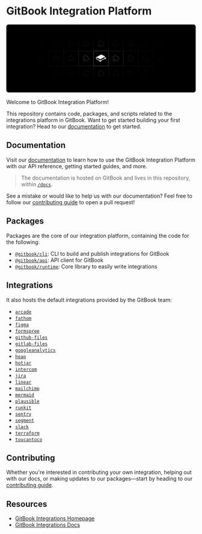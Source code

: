 # GitBook Integration Platform

![GitBook Banner](./assets/gitbook-integrations-banner.png)

Welcome to GitBook Integration Platform!

This repository contains code, packages, and scripts related to the integrations platform in GitBook. Want to get started building your first integration? Head to our [documentation](https://developer.gitbook.com/getting-started/setup-guide) to get started.

## Documentation
Visit our [documentation](https://developer.gitbook.com/) to learn how to use
the GitBook Integration Platform with our API reference, getting started guides, and more.

> The documentation is hosted on GitBook and lives in this repository, within
> [`/docs`](./docs).

See a mistake or would like to help us with our documentation? Feel free to follow our [contributing guide](./.github/CONTRIBUTING.md) to open a pull request!

## Packages
Packages are the core of our integration platform, containing the code for the following:

- [`@gitbook/cli`](./packages/cli/): CLI to build and publish integrations for GitBook
- [`@gitbook/api`](./packages/api/): API client for GitBook
- [`@gitbook/runtime`](./packages/runtime/): Core library to easily write integrations

## Integrations

It also hosts the default integrations provided by the GitBook team:

- [`arcade`](./integrations/arcade/)
- [`fathom`](./integrations/fathom/)
- [`figma`](./integrations/figma/)
- [`formspree`](./integrations/formspree/)
- [`github-files`](./integrations/github/)
- [`gitlab-files`](./integrations/gitlab/)
- [`googleanalytics`](./integrations/googleanalytics/)
- [`heap`](./integrations/heap/)
- [`hotjar`](./integrations/hotjar/)
- [`intercom`](./integrations/intercom/)
- [`jira`](./integrations/jira/)
- [`linear`](./integrations/linear/)
- [`mailchimp`](./integrations/mailchimp/)
- [`mermaid`](./integrations/mermaid/)
- [`plausible`](./integrations/plausible/)
- [`runkit`](./integrations/runkit/)
- [`sentry`](./integrations/sentry/)
- [`segment`](./integrations/segment/)
- [`slack`](./integrations/slack/)
- [`terraform`](./integrations/terraform/)
- [`toucantoco`](./integrations/toucantoco/)

## Contributing

Whether you're interested in contributing your own integration, helping out with our docs, or making updates to our packages—start by heading to our [contributing guide](./.github/CONTRIBUTING.md).

## Resources
- [GitBook Integrations Homepage](https://www.gitbook.com/integrations)
- [GitBook Integrations Docs](https://developer.gitbook.com/)
